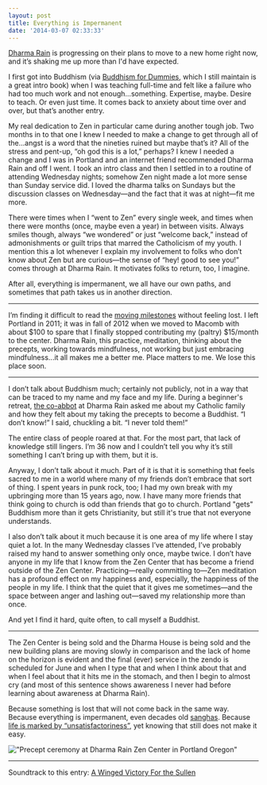 ```yaml
---
layout: post
title: Everything is Impermanent
date: '2014-03-07 02:33:33'
---
```


[Dharma Rain][dhr] is progressing on their plans to move to a new home right now, and it’s shaking me up more than I'd have expected.

I first got into Buddhism (via [Buddhism for Dummies][bfd], which I still maintain is a great intro book) when I was teaching full-time and felt like a failure who had too much work and not enough…something. Expertise, maybe. Desire to teach. Or even just time. It comes back to anxiety about time over and over, but that’s another entry.

My real dedication to Zen in particular came during another tough job. Two months in to that one I knew I needed to make a change to get through all of the…angst is a word that the nineties ruined but maybe that’s it? All of the stress and pent-up, “oh god this is a lot,” perhaps?  I knew I needed a change and I was in Portland and an internet friend recommended Dharma Rain and off I went. I took an intro class and then I settled in to a routine of attending Wednesday nights; somehow Zen night made a lot more sense than Sunday service did. I loved the dharma talks on Sundays but the discussion classes on Wednesday—and the fact that it was at night—fit me more.

There were times when I “went to Zen” every single week, and times when there were months (once, maybe even a year) in between visits. Always smiles though, always “we wondered” or just “welcome back,” instead of admonishments or guilt trips that marred the Catholicism of my youth. I mention this a lot whenever I explain my involvement to folks who don’t know about Zen but are curious—the sense of “hey! good to see you!” comes through at Dharma Rain. It motivates folks to return, too, I imagine.  

After all, everything is impermanent, we all have our own paths, and sometimes that path takes us in another direction.

***

I’m finding it difficult to read the [moving milestones][mms] without feeling lost. I left Portland in 2011; it was in fall of 2012 when we moved to Macomb with about $100 to spare that I finally stopped contributing my (paltry) $15/month to the center. Dharma Rain, this practice, meditation, thinking about the precepts, working towards mindfulness, not working but just embracing mindfulness...it all makes me a better me.  Place matters to me. We lose this place soon.

***

I don’t talk about Buddhism much; certainly not publicly, not in a way that can be traced to my name and my face and my life. During a beginner's retreat, [the co-abbot][abb] at Dharma Rain asked me about my Catholic family and how they felt about my taking the precepts to become a Buddhist. “I don’t know!” I said, chuckling a bit. “I never told them!”  

The entire class of people roared at that. For the most part, that lack of knowledge still lingers. I’m 36 now and I couldn’t tell you why it’s still something I can’t bring up with them, but it is.

Anyway, I don’t talk about it much. Part of it is that it is something that feels sacred to me in a world where many of my friends don’t embrace that sort of thing. I spent years in punk rock, too; I had my own break with my upbringing more than 15 years ago, now. I have many more friends that think going to church is odd than friends that go to church. Portland "gets" Buddhism more than it gets Christianity, but still it's true that not everyone understands.

I also don’t talk about it much because it is one area of my life where I stay quiet a lot. In the many Wednesday classes I’ve attended, I’ve probably raised my hand to answer something only once, maybe twice. I don’t have anyone in my life that I know from the Zen Center that has become a friend outside of the Zen Center. Practicing—really committing to—Zen meditation has a profound effect on my happiness and, especially, the happiness of the people in my life. I think that the quiet that it gives me sometimes—and the space between anger and lashing out—saved my relationship more than once.

And yet I find it hard, quite often, to call myself a Buddhist.

***

The Zen Center is being sold and the Dharma House is being sold and the new building plans are moving slowly in comparison and the lack of home on the horizon is evident and the final (ever) service in the zendo is scheduled for June and when I type that and when I think about that and when I feel about that it hits me in the stomach, and then I begin to almost cry (and most of this sentence shows awareness I never had before learning about awareness at Dharma Rain).

Because something is lost that will not come back in the same way.
Because everything is impermanent, even decades old [sanghas][sng].
Because [life is marked by “unsatisfactoriness”][kyo], yet knowing that still does not make it easy.

!["Precept ceremony at Dharma Rain Zen Center in Portland Oregon"](https://farm4.staticflickr.com/3131/2350332641_d9720a152d_z.jpg)

***

Soundtrack to this entry: [A Winged Victory For the Sullen][wng]


[dhr]: http://dharma-rain.org/
[wng]: http://pitchfork.com/reviews/albums/15809-a-winged-victory-for-the-sullen/
[mms]: https://s3-us-west-2.amazonaws.com/siskiyou-milestones/Moving+Milestones.pdf
[abb]: http://dharma-rain.org/tag/kyogen/
[sng]: http://en.wikipedia.org/wiki/Sangha
[kyo]: http://dharma-rain.org/a-quantum-theory-of-dharmas/
[bfd]: http://www.powells.com/biblio/1-9780764553592-15
